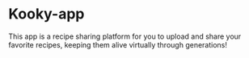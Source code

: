 # Kooky-app
This app is a recipe sharing platform for you to upload and share your favorite recipes, keeping them alive virtually through generations!
